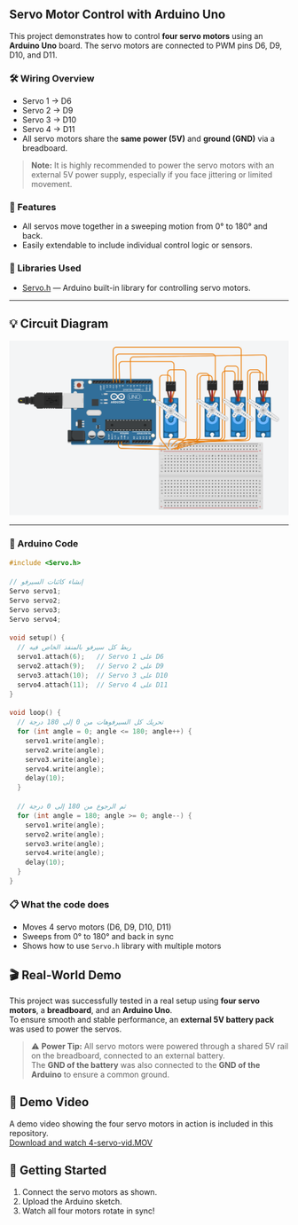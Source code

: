 ## Servo Motor Control with Arduino Uno

This project demonstrates how to control **four servo motors** using an **Arduino Uno** board. The servo motors are connected to PWM pins D6, D9, D10, and D11.

### 🛠 Wiring Overview

- Servo 1 → D6  
- Servo 2 → D9  
- Servo 3 → D10  
- Servo 4 → D11  
- All servo motors share the **same power (5V)** and **ground (GND)** via a breadboard.

> **Note:** It is highly recommended to power the servo motors with an external 5V power supply, especially if you face jittering or limited movement.

### 🧠 Features

- All servos move together in a sweeping motion from 0° to 180° and back.
- Easily extendable to include individual control logic or sensors.

### 🔧 Libraries Used

- [Servo.h](https://www.arduino.cc/en/Reference/Servo) — Arduino built-in library for controlling servo motors.

---

## 💡 Circuit Diagram

![servo-arduino](<4-servo-moving.png>)

---
### 🔧 Arduino Code

```cpp
#include <Servo.h>

// إنشاء كائنات السيرفو
Servo servo1;
Servo servo2;
Servo servo3;
Servo servo4;

void setup() {
  // ربط كل سيرفو بالمنفذ الخاص فيه
  servo1.attach(6);   // Servo 1 على D6
  servo2.attach(9);   // Servo 2 على D9
  servo3.attach(10);  // Servo 3 على D10
  servo4.attach(11);  // Servo 4 على D11
}

void loop() {
  // تحريك كل السيرفوهات من 0 إلى 180 درجة
  for (int angle = 0; angle <= 180; angle++) {
    servo1.write(angle);
    servo2.write(angle);
    servo3.write(angle);
    servo4.write(angle);
    delay(10);
  }

  // ثم الرجوع من 180 إلى 0 درجة
  for (int angle = 180; angle >= 0; angle--) {
    servo1.write(angle);
    servo2.write(angle);
    servo3.write(angle);
    servo4.write(angle);
    delay(10);
  }
}
```
### 📋 What the code does

- Moves 4 servo motors (D6, D9, D10, D11)
- Sweeps from 0° to 180° and back in sync
- Shows how to use `Servo.h` library with multiple motors

## 🎬 Real-World Demo

This project was successfully tested in a real setup using **four servo motors**, a **breadboard**, and an **Arduino Uno**.  
To ensure smooth and stable performance, an **external 5V battery pack** was used to power the servos.

> ⚠️ **Power Tip:** All servo motors were powered through a shared 5V rail on the breadboard, connected to an external battery.  
> The **GND of the battery** was also connected to the **GND of the Arduino** to ensure a common ground.

## 🎥 Demo Video

A demo video showing the four servo motors in action is included in this repository.  
[Download and watch 4-servo-vid.MOV](Tinkercad-4-servo/4-servo-vid.MOV)


## 🚀 Getting Started

1. Connect the servo motors as shown.
2. Upload the Arduino sketch.
3. Watch all four motors rotate in sync!

